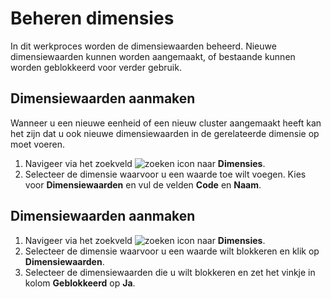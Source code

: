 # Beheren dimensies


In dit werkproces worden de dimensiewaarden beheerd. Nieuwe dimensiewaarden kunnen worden aangemaakt, of bestaande kunnen worden geblokkeerd voor verder gebruik.

## Dimensiewaarden aanmaken

Wanneer u een nieuwe eenheid of een nieuw cluster aangemaakt heeft kan het zijn dat u ook nieuwe dimensiewaarden in de gerelateerde dimensie op moet voeren. 

1. Navigeer via het zoekveld ![zoeken icon](/assets/images/zoeken.png "zoeken icon") naar **Dimensies**. 
2. Selecteer de dimensie waarvoor u een waarde toe wilt voegen. Kies voor **Dimensiewaarden** en vul de velden **Code** en **Naam**. 

## Dimensiewaarden aanmaken

1. Navigeer via het zoekveld ![zoeken icon](/assets/images/zoeken.png "zoeken icon") naar **Dimensies**. 
2. Selecteer de dimensie waarvoor u een waarde wilt blokkeren en klik op **Dimensiewaarden**.
3. Selecteer de dimensiewaarden die u wilt blokkeren en zet het vinkje in kolom **Geblokkeerd** op **Ja**. 

<!--stackedit_data:
eyJoaXN0b3J5IjpbLTEyMDc5MDUzMjksLTE0MDk4MTA1MzUsNT
g0MDY5NzYyXX0=
-->